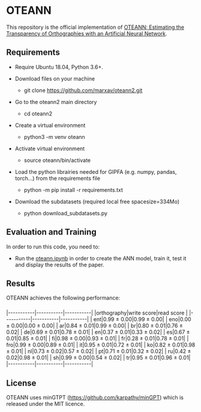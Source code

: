 # OTEANN 

This repository is the official implementation of [OTEANN: Estimating the Transparency of Orthographies with an Artificial Neural Network](https://arxiv.org/abs/2006.07573).

## Requirements

* Require Ubuntu 18.04, Python 3.6+.

* Download files on your machine
  * git clone https://github.com/marxav/oteann2.git

* Go to the oteann2 main directory
  * cd oteann2 

* Create a virtual environment
  * python3 -m venv oteann 

* Activate virtual environment
  * source oteann/bin/activate

* Load the python librairies needed for GIPFA (e.g. numpy, pandas, torch...) from the requirements file
  * python -m pip install -r requirements.txt
  
* Download the subdatasets (required local free spacesize=334Mo)
  * python download_subdatasets.py

## Evaluation and Training

In order to run this code, you need to:
* Run the [oteann.ipynb](oteann.ipynb) in order to create the ANN model, train it, test it and display the results of the paper.

## Results

OTEANN achieves the following performance:

### 

|-----------|-----------|-----------|
|orthography|write score|read score |
|-----------|-----------|-----------|
|        ent|0.99 ± 0.00|0.99 ± 0.00|
|        eno|0.00 ± 0.00|0.00 ± 0.00|
|         ar|0.84 ± 0.01|0.99 ± 0.00|
|         br|0.80 ± 0.01|0.76 ± 0.02|
|         de|0.69 ± 0.01|0.78 ± 0.01|
|         en|0.37 ± 0.01|0.33 ± 0.02|
|         es|0.67 ± 0.01|0.85 ± 0.01|
|         fi|0.98 ± 0.00|0.93 ± 0.01|
|         fr|0.28 ± 0.01|0.78 ± 0.01|
|        fro|0.99 ± 0.00|0.89 ± 0.01|
|         it|0.95 ± 0.01|0.72 ± 0.01|
|         ko|0.82 ± 0.01|0.98 ± 0.01|
|         nl|0.73 ± 0.02|0.57 ± 0.02|
|         pt|0.71 ± 0.01|0.32 ± 0.02|
|         ru|0.42 ± 0.02|0.98 ± 0.01|
|         sh|0.99 ± 0.00|0.54 ± 0.02|
|         tr|0.95 ± 0.01|0.96 ± 0.01|
|-----------|-----------|-----------|


## License

OTEANN uses minGTPT (https://github.com/karpathy/minGPT) which is released under the MIT licence.

